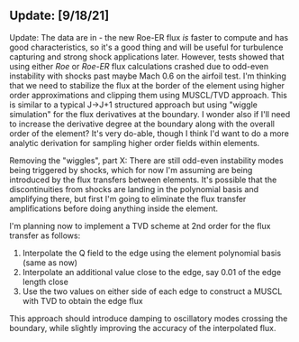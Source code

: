 ## Update: [9/18/21]
Update: The data are in - the new Roe-ER flux *is* faster to compute and has good characteristics, so it's a good thing  and will be useful for turbulence capturing and strong shock applications later. However, tests showed that using either *Roe* or *Roe-ER* flux calculations crashed due to odd-even instability with shocks past maybe Mach 0.6 on the airfoil test. I'm thinking that we need to stabilize the flux at the border of the element using higher order approximations and clipping them using MUSCL/TVD approach. This is similar to a typical J->J+1 structured approach but using "wiggle simulation" for the flux derivatives at the boundary. I wonder also if I'll need to increase the derivative degree at the boundary along with the overall order of the element? It's very do-able, though I think I'd want to do a more analytic derivation for sampling higher order fields within elements.

Removing the "wiggles", part X: There are still odd-even instability modes being triggered by shocks, which for now I'm assuming are being introduced by the flux transfers between elements. It's possible that the discontinuities from shocks are landing in the polynomial basis and amplifying there, but first I'm going to eliminate the flux transfer amplifications before doing anything inside the element.

I'm planning now to implement a TVD scheme at 2nd order for the flux transfer as follows:
1) Interpolate the Q field to the edge using the element polynomial basis (same as now)
2) Interpolate an additional value close to the edge, say 0.01 of the edge length close
3) Use the two values on either side of each edge to construct a MUSCL with TVD to obtain the edge flux

This approach should introduce damping to oscillatory modes crossing the boundary, while slightly improving the accuracy of the interpolated flux.

